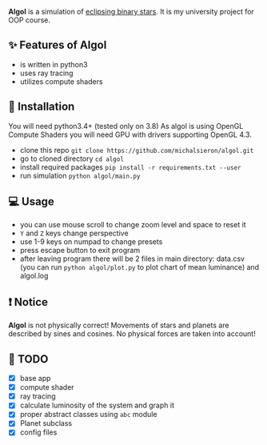 **Algol** is a simulation of [eclipsing binary stars](https://en.wikipedia.org/wiki/Binary_star#Eclipsing_binaries). It is my university project for OOP course.

## ✨ Features of **Algol**

- is written in python3
- uses ray tracing
- utilizes compute shaders

## 🚀 Installation

You will need python3.4+ (tested only on 3.8)
As algol is using OpenGL Compute Shaders you will need GPU with drivers supporting OpenGL 4.3.

- clone this repo `git clone https://github.com/michalsieron/algol.git`
- go to cloned directory `cd algol`
- install required packages `pip install -r requirements.txt --user`
- run simulation `python algol/main.py`

## 💻 Usage

- you can use mouse scroll to change zoom level and space to reset it
- `Y` and `Z` keys change perspective
- use 1-9 keys on numpad to change presets
- press escape button to exit program
- after leaving program there will be 2 files in main directory: data.csv (you can run `python algol/plot.py` to plot chart of mean luminance) and algol.log

## ❗ Notice

**Algol** is not physically correct! Movements of stars and planets are described by sines and cosines. No physical forces are taken into account!

## 📝 TODO

- [x] base app
- [x] compute shader
- [x] ray tracing
- [x] calculate luminosity of the system and graph it
- [x] proper abstract classes using `abc` module
- [x] Planet subclass
- [x] config files